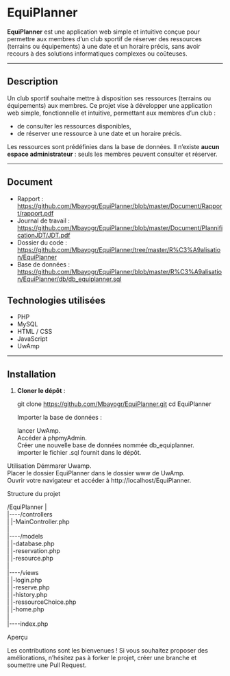 # EquiPlanner

**EquiPlanner** est une application web simple et intuitive conçue pour permettre aux membres d’un club sportif de réserver des ressources (terrains ou équipements) à une date et un horaire précis, sans avoir recours à des solutions informatiques complexes ou coûteuses.

---

##  Description

Un club sportif souhaite mettre à disposition ses ressources (terrains ou équipements) aux membres. Ce projet vise à développer une application web simple, fonctionnelle et intuitive, permettant aux membres d’un club :

- de consulter les ressources disponibles,
- de réserver une ressource à une date et un horaire précis.

Les ressources sont prédéfinies dans la base de données. Il n’existe **aucun espace administrateur** : seuls les membres peuvent consulter et réserver.

---
## Document

- Rapport : https://github.com/Mbayogr/EquiPlanner/blob/master/Document/Rapport/rapport.pdf
- Journal de travail : https://github.com/Mbayogr/EquiPlanner/blob/master/Document/PlannificationJDT/JDT.pdf
- Dossier du code : https://github.com/Mbayogr/EquiPlanner/tree/master/R%C3%A9alisation/EquiPlanner
- Base de données : https://github.com/Mbayogr/EquiPlanner/blob/master/R%C3%A9alisation/EquiPlanner/db/db_equiplanner.sql

##  Technologies utilisées

- PHP  
- MySQL  
- HTML / CSS  
- JavaScript  
- UwAmp  

---

##  Installation

1. **Cloner le dépôt** :
   
   git clone https://github.com/Mbayogr/EquiPlanner.git
   cd EquiPlanner

    Importer la base de données :
   
   lancer UwAmp.<br>
   Accéder à phpmyAdmin.<br>
   Créer une nouvelle base de données nommée db_equiplanner.<br>
   importer le fichier .sql fournit dans le dépôt.<br>


Utilisation
Démmarer Uwamp.<br>
Placer le dossier EquiPlanner dans le dossier www de UwAmp.<br>
Ouvrir votre navigateur et accéder à http://localhost/EquiPlanner.<br>

Structure du projet

/EquiPlanner
|<br>
|----/controllers<br>
|	|-MainController.php<br>
|<br>
|----/models<br>
|	|-database.php<br>
|	|-reservation.php<br>
|	|-resource.php<br>
|<br>
|----/views<br>
|	|-login.php<br>
|	|-reserve.php<br>
|	|-history.php<br>
|	|-ressourceChoice.php<br>
|	|-home.php<br>
|<br>
|----index.php<br>


Aperçu



Les contributions sont les bienvenues ! Si vous souhaitez proposer des améliorations, n’hésitez pas à forker le projet, créer une branche et soumettre une Pull Request.

